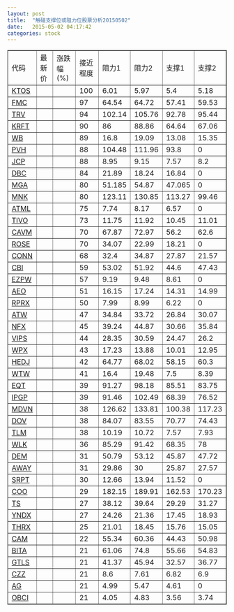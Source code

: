 ```yaml
---
layout: post
title:  "触碰支撑位或阻力位股票分析20150502"
date:   2015-05-02 04:17:42
categories: stock
---
```

<script type="text/javascript">
var stockList = []
stockList.push('gb_ktos');
stockList.push('gb_fmc');
stockList.push('gb_trv');
stockList.push('gb_krft');
stockList.push('gb_wb');
stockList.push('gb_pvh');
stockList.push('gb_jcp');
stockList.push('gb_dbc');
stockList.push('gb_mga');
stockList.push('gb_mnk');
stockList.push('gb_atml');
stockList.push('gb_tivo');
stockList.push('gb_cavm');
stockList.push('gb_rose');
stockList.push('gb_conn');
stockList.push('gb_cbi');
stockList.push('gb_ezpw');
stockList.push('gb_aeo');
stockList.push('gb_rprx');
stockList.push('gb_atw');
stockList.push('gb_nfx');
stockList.push('gb_vips');
stockList.push('gb_wpx');
stockList.push('gb_hedj');
stockList.push('gb_wtw');
stockList.push('gb_eqt');
stockList.push('gb_ipgp');
stockList.push('gb_mdvn');
stockList.push('gb_dov');
stockList.push('gb_tlm');
stockList.push('gb_wlk');
stockList.push('gb_dem');
stockList.push('gb_away');
stockList.push('gb_srpt');
stockList.push('gb_coo');
stockList.push('gb_ts');
stockList.push('gb_yndx');
stockList.push('gb_thrx');
stockList.push('gb_cam');
stockList.push('gb_bita');
stockList.push('gb_gtls');
stockList.push('gb_czz');
stockList.push('gb_ag');
stockList.push('gb_obci');
</script>
<table border="1">
 <tr>
 <td>代码</td>
 <td>最新价</td>
 <td>涨跌幅(%)</td>
 <td>接近程度</td>
 <td>阻力1</td>
 <td>阻力2</td>
 <td>支撑1</td>
 <td>支撑2</td>
</tr>
  <tr id="ktos" class="green">
  <td><a href="http://stock.finance.sina.com.cn/usstock/quotes/KTOS.html" target="_blank">KTOS</a></td><td></td><td></td><td>100</td><td>6.01</td><td>5.97</td><td>5.4</td><td>5.18</td></tr>
  <tr id="fmc" class="green">
  <td><a href="http://stock.finance.sina.com.cn/usstock/quotes/FMC.html" target="_blank">FMC</a></td><td></td><td></td><td>97</td><td>64.54</td><td>64.72</td><td>57.41</td><td>59.53</td></tr>
  <tr id="trv" class="red">
  <td><a href="http://stock.finance.sina.com.cn/usstock/quotes/TRV.html" target="_blank">TRV</a></td><td></td><td></td><td>94</td><td>102.14</td><td>105.76</td><td>92.78</td><td>95.44</td></tr>
  <tr id="krft" class="red">
  <td><a href="http://stock.finance.sina.com.cn/usstock/quotes/KRFT.html" target="_blank">KRFT</a></td><td></td><td></td><td>90</td><td>86</td><td>88.86</td><td>64.64</td><td>67.06</td></tr>
  <tr id="wb" class="red">
  <td><a href="http://stock.finance.sina.com.cn/usstock/quotes/WB.html" target="_blank">WB</a></td><td></td><td></td><td>89</td><td>16.8</td><td>19.09</td><td>13.08</td><td>15.35</td></tr>
  <tr id="pvh" class="red">
  <td><a href="http://stock.finance.sina.com.cn/usstock/quotes/PVH.html" target="_blank">PVH</a></td><td></td><td></td><td>88</td><td>104.48</td><td>111.96</td><td>93.8</td><td>0</td></tr>
  <tr id="jcp" class="green">
  <td><a href="http://stock.finance.sina.com.cn/usstock/quotes/JCP.html" target="_blank">JCP</a></td><td></td><td></td><td>88</td><td>8.95</td><td>9.15</td><td>7.57</td><td>8.2</td></tr>
  <tr id="dbc" class="green">
  <td><a href="http://stock.finance.sina.com.cn/usstock/quotes/DBC.html" target="_blank">DBC</a></td><td></td><td></td><td>84</td><td>21.89</td><td>18.24</td><td>16.84</td><td>0</td></tr>
  <tr id="mga" class="green">
  <td><a href="http://stock.finance.sina.com.cn/usstock/quotes/MGA.html" target="_blank">MGA</a></td><td></td><td></td><td>80</td><td>51.185</td><td>54.87</td><td>47.065</td><td>0</td></tr>
  <tr id="mnk" class="green">
  <td><a href="http://stock.finance.sina.com.cn/usstock/quotes/MNK.html" target="_blank">MNK</a></td><td></td><td></td><td>80</td><td>123.11</td><td>130.85</td><td>113.27</td><td>99.46</td></tr>
  <tr id="atml" class="red">
  <td><a href="http://stock.finance.sina.com.cn/usstock/quotes/ATML.html" target="_blank">ATML</a></td><td></td><td></td><td>75</td><td>7.74</td><td>8.17</td><td>6.57</td><td>0</td></tr>
  <tr id="tivo" class="green">
  <td><a href="http://stock.finance.sina.com.cn/usstock/quotes/TIVO.html" target="_blank">TIVO</a></td><td></td><td></td><td>73</td><td>11.75</td><td>11.92</td><td>10.45</td><td>11.01</td></tr>
  <tr id="cavm" class="green">
  <td><a href="http://stock.finance.sina.com.cn/usstock/quotes/CAVM.html" target="_blank">CAVM</a></td><td></td><td></td><td>70</td><td>67.87</td><td>72.97</td><td>56.2</td><td>62.6</td></tr>
  <tr id="rose" class="red">
  <td><a href="http://stock.finance.sina.com.cn/usstock/quotes/ROSE.html" target="_blank">ROSE</a></td><td></td><td></td><td>70</td><td>34.07</td><td>22.99</td><td>18.21</td><td>0</td></tr>
  <tr id="conn" class="green">
  <td><a href="http://stock.finance.sina.com.cn/usstock/quotes/CONN.html" target="_blank">CONN</a></td><td></td><td></td><td>68</td><td>32.4</td><td>34.87</td><td>27.87</td><td>21.57</td></tr>
  <tr id="cbi" class="green">
  <td><a href="http://stock.finance.sina.com.cn/usstock/quotes/CBI.html" target="_blank">CBI</a></td><td></td><td></td><td>59</td><td>53.02</td><td>51.92</td><td>44.6</td><td>47.43</td></tr>
  <tr id="ezpw" class="red">
  <td><a href="http://stock.finance.sina.com.cn/usstock/quotes/EZPW.html" target="_blank">EZPW</a></td><td></td><td></td><td>57</td><td>9.19</td><td>9.48</td><td>8.61</td><td>0</td></tr>
  <tr id="aeo" class="red">
  <td><a href="http://stock.finance.sina.com.cn/usstock/quotes/AEO.html" target="_blank">AEO</a></td><td></td><td></td><td>51</td><td>16.15</td><td>17.24</td><td>14.31</td><td>14.99</td></tr>
  <tr id="rprx" class="red">
  <td><a href="http://stock.finance.sina.com.cn/usstock/quotes/RPRX.html" target="_blank">RPRX</a></td><td></td><td></td><td>50</td><td>7.99</td><td>8.99</td><td>6.22</td><td>0</td></tr>
  <tr id="atw" class="red">
  <td><a href="http://stock.finance.sina.com.cn/usstock/quotes/ATW.html" target="_blank">ATW</a></td><td></td><td></td><td>47</td><td>34.84</td><td>33.72</td><td>26.84</td><td>30.07</td></tr>
  <tr id="nfx" class="red">
  <td><a href="http://stock.finance.sina.com.cn/usstock/quotes/NFX.html" target="_blank">NFX</a></td><td></td><td></td><td>45</td><td>39.24</td><td>44.87</td><td>30.66</td><td>35.84</td></tr>
  <tr id="vips" class="red">
  <td><a href="http://stock.finance.sina.com.cn/usstock/quotes/VIPS.html" target="_blank">VIPS</a></td><td></td><td></td><td>44</td><td>28.35</td><td>30.59</td><td>24.47</td><td>26.2</td></tr>
  <tr id="wpx" class="red">
  <td><a href="http://stock.finance.sina.com.cn/usstock/quotes/WPX.html" target="_blank">WPX</a></td><td></td><td></td><td>43</td><td>17.23</td><td>13.88</td><td>10.01</td><td>12.95</td></tr>
  <tr id="hedj" class="green">
  <td><a href="http://stock.finance.sina.com.cn/usstock/quotes/HEDJ.html" target="_blank">HEDJ</a></td><td></td><td></td><td>42</td><td>64.77</td><td>68.02</td><td>58.15</td><td>60.3</td></tr>
  <tr id="wtw" class="green">
  <td><a href="http://stock.finance.sina.com.cn/usstock/quotes/WTW.html" target="_blank">WTW</a></td><td></td><td></td><td>41</td><td>16.4</td><td>19.48</td><td>7.5</td><td>8.39</td></tr>
  <tr id="eqt" class="red">
  <td><a href="http://stock.finance.sina.com.cn/usstock/quotes/EQT.html" target="_blank">EQT</a></td><td></td><td></td><td>39</td><td>91.27</td><td>98.18</td><td>85.51</td><td>83.75</td></tr>
  <tr id="ipgp" class="red">
  <td><a href="http://stock.finance.sina.com.cn/usstock/quotes/IPGP.html" target="_blank">IPGP</a></td><td></td><td></td><td>39</td><td>91.46</td><td>102.49</td><td>68.39</td><td>76.52</td></tr>
  <tr id="mdvn" class="red">
  <td><a href="http://stock.finance.sina.com.cn/usstock/quotes/MDVN.html" target="_blank">MDVN</a></td><td></td><td></td><td>38</td><td>126.62</td><td>133.81</td><td>100.38</td><td>117.23</td></tr>
  <tr id="dov" class="green">
  <td><a href="http://stock.finance.sina.com.cn/usstock/quotes/DOV.html" target="_blank">DOV</a></td><td></td><td></td><td>38</td><td>84.07</td><td>83.55</td><td>70.77</td><td>74.43</td></tr>
  <tr id="tlm" class="green">
  <td><a href="http://stock.finance.sina.com.cn/usstock/quotes/TLM.html" target="_blank">TLM</a></td><td></td><td></td><td>38</td><td>10.19</td><td>10.72</td><td>7.57</td><td>7.93</td></tr>
  <tr id="wlk" class="green">
  <td><a href="http://stock.finance.sina.com.cn/usstock/quotes/WLK.html" target="_blank">WLK</a></td><td></td><td></td><td>36</td><td>85.29</td><td>91.42</td><td>68.35</td><td>78</td></tr>
  <tr id="dem" class="green">
  <td><a href="http://stock.finance.sina.com.cn/usstock/quotes/DEM.html" target="_blank">DEM</a></td><td></td><td></td><td>31</td><td>50.79</td><td>53.12</td><td>45.87</td><td>47.72</td></tr>
  <tr id="away" class="green">
  <td><a href="http://stock.finance.sina.com.cn/usstock/quotes/AWAY.html" target="_blank">AWAY</a></td><td></td><td></td><td>31</td><td>29.86</td><td>30</td><td>25.87</td><td>27.57</td></tr>
  <tr id="srpt" class="green">
  <td><a href="http://stock.finance.sina.com.cn/usstock/quotes/SRPT.html" target="_blank">SRPT</a></td><td></td><td></td><td>30</td><td>12.66</td><td>13.94</td><td>11.52</td><td>0</td></tr>
  <tr id="coo" class="red">
  <td><a href="http://stock.finance.sina.com.cn/usstock/quotes/COO.html" target="_blank">COO</a></td><td></td><td></td><td>29</td><td>182.15</td><td>189.91</td><td>162.53</td><td>170.23</td></tr>
  <tr id="ts" class="green">
  <td><a href="http://stock.finance.sina.com.cn/usstock/quotes/TS.html" target="_blank">TS</a></td><td></td><td></td><td>27</td><td>38.12</td><td>39.64</td><td>29.29</td><td>31.27</td></tr>
  <tr id="yndx" class="green">
  <td><a href="http://stock.finance.sina.com.cn/usstock/quotes/YNDX.html" target="_blank">YNDX</a></td><td></td><td></td><td>27</td><td>24.26</td><td>21.36</td><td>17.45</td><td>18.93</td></tr>
  <tr id="thrx" class="green">
  <td><a href="http://stock.finance.sina.com.cn/usstock/quotes/THRX.html" target="_blank">THRX</a></td><td></td><td></td><td>25</td><td>21.01</td><td>18.45</td><td>15.76</td><td>15.05</td></tr>
  <tr id="cam" class="red">
  <td><a href="http://stock.finance.sina.com.cn/usstock/quotes/CAM.html" target="_blank">CAM</a></td><td></td><td></td><td>22</td><td>55.34</td><td>60.36</td><td>44.43</td><td>50.98</td></tr>
  <tr id="bita" class="green">
  <td><a href="http://stock.finance.sina.com.cn/usstock/quotes/BITA.html" target="_blank">BITA</a></td><td></td><td></td><td>21</td><td>61.06</td><td>74.8</td><td>55.66</td><td>54.83</td></tr>
  <tr id="gtls" class="red">
  <td><a href="http://stock.finance.sina.com.cn/usstock/quotes/GTLS.html" target="_blank">GTLS</a></td><td></td><td></td><td>21</td><td>41.37</td><td>45.94</td><td>32.57</td><td>36.77</td></tr>
  <tr id="czz" class="red">
  <td><a href="http://stock.finance.sina.com.cn/usstock/quotes/CZZ.html" target="_blank">CZZ</a></td><td></td><td></td><td>21</td><td>8.6</td><td>7.61</td><td>6.82</td><td>6.9</td></tr>
  <tr id="ag" class="green">
  <td><a href="http://stock.finance.sina.com.cn/usstock/quotes/AG.html" target="_blank">AG</a></td><td></td><td></td><td>21</td><td>4.99</td><td>5.47</td><td>4.61</td><td>0</td></tr>
  <tr id="obci" class="green">
  <td><a href="http://stock.finance.sina.com.cn/usstock/quotes/OBCI.html" target="_blank">OBCI</a></td><td></td><td></td><td>21</td><td>4.05</td><td>4.83</td><td>3.56</td><td>3.74</td></tr>
</table>
